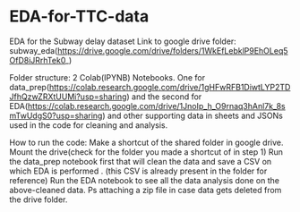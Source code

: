 # EDA-for-TTC-data


EDA for the Subway delay dataset
Link to google drive folder: subway_eda(https://drive.google.com/drive/folders/1WkEfLebklP9EhOLeq5OfD8iJRrhTek0_)

Folder structure: 2 Colab(IPYNB) Notebooks. One for data_prep(https://colab.research.google.com/drive/1gHFwRFB1DiwtLYP2TDJfhQzwZRXtUUMi?usp=sharing) and the second for EDA(https://colab.research.google.com/drive/1JnoIp_h_O9rnaq3hAnl7k_8smTwUdgS0?usp=sharing)
and other supporting data in sheets and JSONs used in the code for cleaning and analysis.

How to run the code:
Make a shortcut of the shared folder in google drive.
Mount the drive(check for the folder you made a shortcut of in step 1) Run the data_prep notebook first that will clean the data and save a CSV on which EDA is performed . (this CSV is already present in the folder for reference)
Run the EDA notebook to see all the data analysis done on the above-cleaned data.
Ps attaching a zip file in case data gets deleted from the drive folder.

